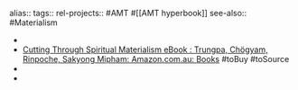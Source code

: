 alias::
tags::
rel-projects:: #AMT #[[AMT hyperbook]] 
see-also:: #Materialism

-
- [Cutting Through Spiritual Materialism eBook : Trungpa, Chögyam, Rinpoche, Sakyong Mipham: Amazon.com.au: Books](https://www.amazon.com.au/Cutting-Through-Spiritual-Materialism-Chogyam-ebook/dp/B00HQM20NK/ref=books_dbstyp_desktop_mfs_ys_6?_encoding=UTF8&pd_rd_w=icvuA&content-id=amzn1.sym.4f1fbb93-0512-4473-9fa3-610ca85f8fcc&pf_rd_p=4f1fbb93-0512-4473-9fa3-610ca85f8fcc&pf_rd_r=Y4HMRZG6K3F84V104PRF&pd_rd_wg=hVboP&pd_rd_r=52a10fb5-6290-46ff-9a0e-8aee0120bb9c) #toBuy #toSource
-
-